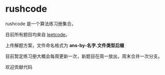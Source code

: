 # rushcode

rushcode 是一个算法练习册集合。

目前所有题目均来自 [leetcode](https://leetcode-cn.com/)。

上传解题方案，文件命名格式为 **ans-by-名字.文件类型后缀**

目前暂定练习册大概会每周更新一次，新题目在周一放出，周末合并一次分支。

欢迎贡献代码
